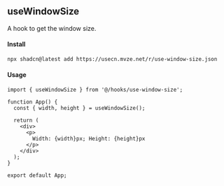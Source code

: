 ## useWindowSize

A hook to get the window size.

#### Install

```bash
npx shadcn@latest add https://usecn.mvze.net/r/use-window-size.json
```

#### Usage

```tsx
import { useWindowSize } from '@/hooks/use-window-size';

function App() {
  const { width, height } = useWindowSize();

  return (
    <div>
      <p>
        Width: {width}px; Height: {height}px
      </p>
    </div>
  );
}

export default App;
```
